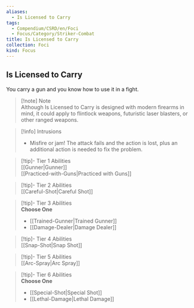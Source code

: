 ```yaml
---
aliases:
  - Is Licensed to Carry
tags:
  - Compendium/CSRD/en/Foci
  - Focus/Category/Striker-Combat
title: Is Licensed to Carry
collection: Foci
kind: Focus
---
```

## Is Licensed to Carry  
You carry a gun and you know how to use it in a fight.  

>[!note] Note  
>Although Is Licensed to Carry is designed with modern firearms in mind, it could apply to flintlock weapons, futuristic laser blasters, or other ranged weapons. 
  

>[!info] Intrusions  
>- Misfire or jam! The attack fails and the action is lost, plus an additional action is needed to fix the problem.  


>[!tip]- Tier 1 Abilities  
> [[Gunner|Gunner]]  
> [[Practiced-with-Guns|Practiced with Guns]]  


>[!tip]- Tier 2 Abilities  
> [[Careful-Shot|Careful Shot]]  


>[!tip]- Tier 3 Abilities  
> **Choose One**  
>- [[Trained-Gunner|Trained Gunner]]  
>- [[Damage-Dealer|Damage Dealer]]  


>[!tip]- Tier 4 Abilities  
> [[Snap-Shot|Snap Shot]]  


>[!tip]- Tier 5 Abilities  
> [[Arc-Spray|Arc Spray]]  


>[!tip]- Tier 6 Abilities  
> **Choose One**  
>- [[Special-Shot|Special Shot]]  
>- [[Lethal-Damage|Lethal Damage]]